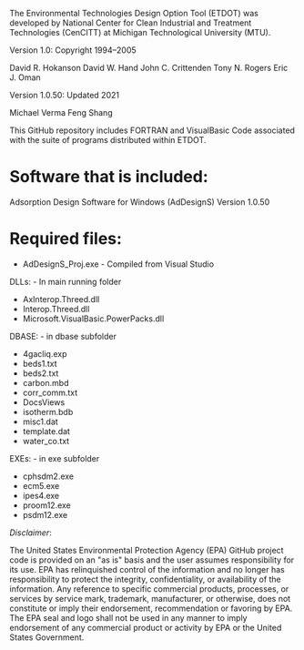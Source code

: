 The Environmental Technologies Design Option Tool (ETDOT) was developed by National Center for Clean Industrial and Treatment Technologies (CenCITT) at Michigan Technological University (MTU).

Version 1.0: Copyright 1994–2005

David R. Hokanson
David W. Hand
John C. Crittenden
Tony N. Rogers
Eric J. Oman

Version 1.0.50: Updated 2021

Michael Verma
Feng Shang

This GitHub repository includes FORTRAN and VisualBasic Code associated with the suite of programs distributed within ETDOT.

# Software that is included:

Adsorption Design Software for Windows (AdDesignS) Version 1.0.50


# Required files:

* AdDesignS_Proj.exe - Compiled from Visual Studio

DLLs: - In main running folder
* AxInterop.Threed.dll
* Interop.Threed.dll
* Microsoft.VisualBasic.PowerPacks.dll

DBASE: - in dbase subfolder
* 4gacliq.exp
* beds1.txt
* beds2.txt
* carbon.mbd
* corr_comm.txt
* DocsViews
* isotherm.bdb
* misc1.dat
* template.dat
* water_co.txt

EXEs: - in exe subfolder
* cphsdm2.exe
* ecm5.exe
* ipes4.exe
* proom12.exe
* psdm12.exe

*Disclaimer*: 

The United States Environmental Protection Agency (EPA) GitHub project code is provided on an "as is" basis and the user assumes responsibility for its use. EPA has relinquished control of the information and no longer has responsibility to protect the integrity, confidentiality, or availability of the information. Any reference to specific commercial products, processes, or services by service mark, trademark, manufacturer, or otherwise, does not constitute or imply their endorsement, recommendation or favoring by EPA. The EPA seal and logo shall not be used in any manner to imply endorsement of any commercial product or activity by EPA or the United States Government. 
